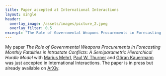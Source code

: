 ```yaml
---
title: Paper accepted at International Interactions 
layout: single
header:
  overlay_image: /assets/images/picture_2.jpeg
  overlay_filter: 0.5
excerpt: "The Role of Governmental Weapons Procurements in Forecasting Monthly Fatalities in Intrastate Conflicts: A Semiparametric Hierarchical Hurdle Model"
---
```


My paper *The Role of Governmental Weapons Procurements in Forecasting Monthly Fatalities in Intrastate Conflicts: A Semiparametric Hierarchical Hurdle Model* with [Marius Mehrl](https://mariusmehrl.github.io/), [Paul W. Thurner](https://www.gsi.uni-muenchen.de/lehreinheiten/le_policy_analysis/index.html) and [Göran Kauermann](https://www.en.wisostat.statistik.uni-muenchen.de/personen/lehrstuhlinhaber/kauermann/index.html) was just accepted in International Interactions. The paper is in press but already available on [ArXiv](https://arxiv.org/abs/2012.08246). 
